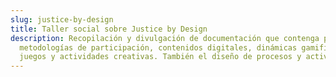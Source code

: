 ```yaml
---
slug: justice-by-design
title: Taller social sobre Justice by Design
description: Recopilación y divulgación de documentación que contenga procesos y
  metodologías de participación, contenidos digitales, dinámicas gamificadas,
  juegos y actividades creativas. También el diseño de procesos y actividades
---
```

